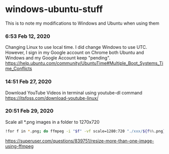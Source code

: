 # windows-ubuntu-stuff
This is to note my modifications to Windows and Ubuntu when using them

### 6:53 Feb 12, 2020
Changing Linux to use local time. 
I did change Windows to use UTC. However, I sign in my Google account on Chrome both Ubuntu and Windows and my Google Account keep "pending". 
https://help.ubuntu.com/community/UbuntuTime#Multiple_Boot_Systems_Time_Conflicts

### 14:51 Feb 27, 2020
Download YouTube Videos in terminal using youtube-dl command
https://itsfoss.com/download-youtube-linux/

### 20:51 Feb 29, 2020
Scale all *.png images in a folder to 1270x720  
```bash
!for f in *.png; do ffmpeg -i "$f" -vf scale=1280:720 "./xxx/${f%%.png}.png"; done  
```
https://superuser.com/questions/839751/resize-more-than-one-image-using-ffmpeg
